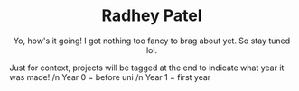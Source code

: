 <h1 align="center">
  Radhey Patel
</h1>
<p align="center">
  Yo, how's it going! I got nothing too fancy to brag about yet. So stay tuned lol.
</p>
<p>
  Just for context, projects will be tagged at the end to indicate what year it was made!
  /n Year 0 = before uni
  /n Year 1 = first year
</p>
